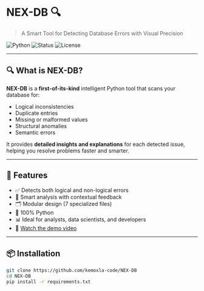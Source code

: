 # NEX-DB 🔍
> A Smart Tool for Detecting Database Errors with Visual Precision  

![Python](https://img.shields.io/badge/Python-3.9%2B-blue) 
![Status](https://img.shields.io/badge/Status-Beta-orange) 
![License](https://img.shields.io/badge/License-MIT-green)

---

## 🔍 What is NEX-DB?
**NEX-DB** is a **first-of-its-kind** intelligent Python tool that scans your database for:  
- Logical inconsistencies  
- Duplicate entries  
- Missing or malformed values  
- Structural anomalies  
- Semantic errors  

It provides **detailed insights and explanations** for each detected issue, helping you resolve problems faster and smarter.  

---


## 🚀 Features
- ✅ Detects both logical and non-logical errors  
- 🧠 Smart analysis with contextual feedback  
- 🗂️ Modular design (7 specialized files)  
- 🐍 100% Python  
- 📊 Ideal for analysts, data scientists, and developers  
- 🎥 [Watch the demo video](https://youtu.be/aWXoyugt1tM?si=Y8SdZDCUmDn9jhCf)  

---

## 📦 Installation

```bash
git clone https://github.com/kemoxla-code/NEX-DB
cd NEX-DB
pip install -r requirements.txt